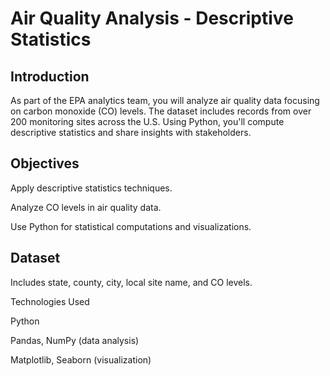 # Air Quality Analysis - Descriptive Statistics

## Introduction

As part of the EPA analytics team, you will analyze air quality data focusing on carbon monoxide (CO) levels. The dataset includes records from over 200 monitoring sites across the U.S. Using Python, you'll compute descriptive statistics and share insights with stakeholders.

## Objectives

Apply descriptive statistics techniques.

Analyze CO levels in air quality data.

Use Python for statistical computations and visualizations.

## Dataset

Includes state, county, city, local site name, and CO levels.

Technologies Used

Python

Pandas, NumPy (data analysis)

Matplotlib, Seaborn (visualization)

